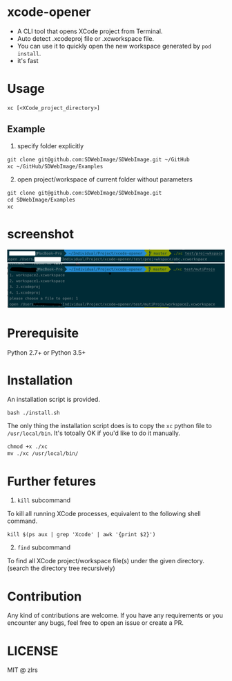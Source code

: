 # xcode-opener
* A CLI tool that opens XCode project from Terminal. 
* Auto detect .xcodeproj file or .xcworkspace file. 
* You can use it to quickly open the new workspace generated by `pod install`. 
* it's fast

# Usage 
```
xc [<XCode_project_directory>]
```
## Example
1. specify folder explicitly
```shell
git clone git@github.com:SDWebImage/SDWebImage.git ~/GitHub
xc ~/GitHub/SDWebImage/Examples
```
2. open project/workspace of current folder without parameters
```shell
git clone git@github.com:SDWebImage/SDWebImage.git
cd SDWebImage/Examples
xc
```

# screenshot
![](./asserts/readme/screenshot-proj+workspace.png)
![](./asserts/readme/screenshot-muti-projs.png)
# Prerequisite
Python 2.7+ or Python 3.5+

# Installation
An installation script is provided. 
```shell
bash ./install.sh
```
The only thing the installation script does is to copy the `xc` python file to `/usr/local/bin`. It's totoally OK if you'd like to do it manually. 
```shell
chmod +x ./xc
mv ./xc /usr/local/bin/
```

# Further fetures
1. `kill` subcommand

To kill all running XCode processes, equivalent to the following shell command. 
```shell
kill $(ps aux | grep 'Xcode' | awk '{print $2}')
```
2. `find` subcommand

To find all XCode project/workspace file(s) under the given directory. (search the directory tree recursively)

# Contribution
Any kind of contributions are welcome. If you have any requirements or you encounter any bugs, feel free to open an issue or create a PR.

# LICENSE
MIT @ zlrs
